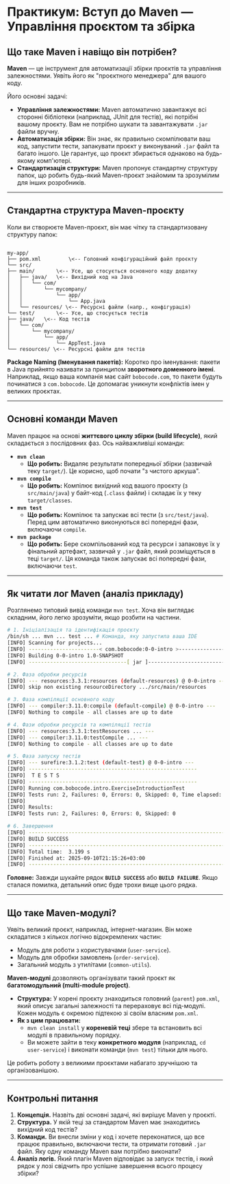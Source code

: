 # Практикум: Вступ до Maven — Управління проєктом та збірка

## Що таке Maven і навіщо він потрібен?

**Maven** — це інструмент для автоматизації збірки проєктів та управління залежностями. Уявіть його як "проєктного менеджера" для вашого коду.

Його основні задачі:
* **Управління залежностями:** Maven автоматично завантажує всі сторонні бібліотеки (наприклад, JUnit для тестів), які потрібні вашому проєкту. Вам не потрібно шукати та завантажувати `.jar` файли вручну.
* **Автоматизація збірки:** Він знає, як правильно скомпілювати ваш код, запустити тести, запакувати проєкт у виконуваний `.jar` файл та багато іншого. Це гарантує, що проєкт збирається однаково на будь-якому комп'ютері.
* **Стандартизація структури:** Maven пропонує стандартну структуру папок, що робить будь-який Maven-проєкт знайомим та зрозумілим для інших розробників.

---

## Стандартна структура Maven-проєкту

Коли ви створюєте Maven-проєкт, він має чітку та стандартизовану структуру папок:

```

my-app/
├── pom.xml         \<-- Головний конфігураційний файл проєкту
└── src/
├── main/       \<-- Усе, що стосується основного коду додатку
│   ├── java/   \<-- Вихідний код на Java
│   │   └── com/
│   │       └── mycompany/
│   │           └── app/
│   │               └── App.java
│   └── resources/ \<-- Ресурсні файли (напр., конфігурація)
└── test/       \<-- Усе, що стосується тестів
├── java/   \<-- Код тестів
│   └── com/
│       └── mycompany/
│           └── app/
│               └── AppTest.java
└── resources/ \<-- Ресурсні файли для тестів

````

**Package Naming (Іменування пакетів):**
Коротко про іменування: пакети в Java прийнято називати за принципом **зворотного доменного імені**. Наприклад, якщо ваша компанія має сайт `bobocode.com`, то пакети будуть починатися з `com.bobocode`. Це допомагає уникнути конфліктів імен у великих проєктах.

---

## Основні команди Maven

Maven працює на основі **життєвого циклу збірки (build lifecycle)**, який складається з послідовних фаз. Ось найважливіші команди:

* **`mvn clean`**
    * **Що робить:** Видаляє результати попередньої збірки (зазвичай теку `target/`). Це корисно, щоб почати "з чистого аркуша".
* **`mvn compile`**
    * **Що робить:** Компілює вихідний код вашого проєкту (з `src/main/java`) у байт-код (`.class` файли) і складає їх у теку `target/classes`.
* **`mvn test`**
    * **Що робить:** Компілює та запускає всі тести (з `src/test/java`). Перед цим автоматично виконуються всі попередні фази, включаючи `compile`.
* **`mvn package`**
    * **Що робить:** Бере скомпільований код та ресурси і запаковує їх у фінальний артефакт, зазвичай у `.jar` файл, який розміщується в теці `target/`. Ця команда також запускає всі попередні фази, включаючи `test`.

---

## Як читати лог Maven (аналіз прикладу)

Розглянемо типовий вивід команди `mvn test`. Хоча він виглядає складним, його легко зрозуміти, якщо розбити на частини.

```bash
# 1. Ініціалізація та ідентифікація проєкту
/bin/sh ... mvn ... test ... # Команда, яку запустила ваша IDE
[INFO] Scanning for projects...
[INFO] -----------------------< com.bobocode:0-0-intro >----------------------- # Maven знайшов проєкт
[INFO] Building 0-0-intro 1.0-SNAPSHOT                                      # Починається збірка
[INFO] --------------------------------[ jar ]--------------------------------- # Тип артефакту, що збирається

# 2. Фаза обробки ресурсів
[INFO] --- resources:3.3.1:resources (default-resources) @ 0-0-intro ---      # Плагін для копіювання ресурсів
[INFO] skip non existing resourceDirectory .../src/main/resources             # Пропускає, бо тека пуста

# 3. Фаза компіляції основного коду
[INFO] --- compiler:3.11.0:compile (default-compile) @ 0-0-intro ---          # Плагін-компілятор
[INFO] Nothing to compile - all classes are up to date                        # Повідомляє, що код не змінювався

# 4. Фази обробки ресурсів та компіляції тестів
[INFO] --- resources:3.3.1:testResources ... ---                              # Копіювання ресурсів для тестів
[INFO] --- compiler:3.11.0:testCompile ... ---                                # Компіляція коду тестів
[INFO] Nothing to compile - all classes are up to date

# 5. Фаза запуску тестів
[INFO] --- surefire:3.1.2:test (default-test) @ 0-0-intro ---                 # Плагін Surefire для запуску тестів
[INFO] -------------------------------------------------------
[INFO]  T E S T S
[INFO] -------------------------------------------------------
[INFO] Running com.bobocode.intro.ExerciseIntroductionTest                    # Запускає конкретний клас з тестами
[INFO] Tests run: 2, Failures: 0, Errors: 0, Skipped: 0, Time elapsed: 0.164 s # Результат виконання тестів
[INFO]
[INFO] Results:
[INFO] Tests run: 2, Failures: 0, Errors: 0, Skipped: 0

# 6. Завершення
[INFO] ------------------------------------------------------------------------
[INFO] BUILD SUCCESS                                                          # Найважливіший рядок: збірка успішна!
[INFO] ------------------------------------------------------------------------
[INFO] Total time:  3.199 s                                                   # Загальний час виконання
[INFO] Finished at: 2025-09-10T21:15:26+03:00
[INFO] ------------------------------------------------------------------------
````

**Головне:** Завжди шукайте рядок **`BUILD SUCCESS`** або **`BUILD FAILURE`**. Якщо сталася помилка, детальний опис буде трохи вище цього рядка.

-----

## Що таке Maven-модулі?

Уявіть великий проєкт, наприклад, інтернет-магазин. Він може складатися з кількох логічно відокремлених частин:

  * Модуль для роботи з користувачами (`user-service`).
  * Модуль для обробки замовлень (`order-service`).
  * Загальний модуль з утилітами (`common-utils`).

**Maven-модулі** дозволяють організувати такий проєкт як **багатомодульний (multi-module project)**.

  * **Структура:** У корені проєкту знаходиться головний (`parent`) `pom.xml`, який описує загальні залежності та перераховує всі під-модулі. Кожен модуль є окремою підтекою зі своїм власним `pom.xml`.
  * **Як з цим працювати:**
      * `mvn clean install` у **кореневій теці** збере та встановить всі модулі в правильному порядку.
      * Ви можете зайти в теку **конкретного модуля** (наприклад, `cd user-service`) і виконати команди (`mvn test`) тільки для нього.

Це робить роботу з великими проєктами набагато зручнішою та організованішою.

-----

## Контрольні питання

1.  **Концепція.** Назвіть дві основні задачі, які вирішує Maven у проєкті.
2.  **Структура.** У якій теці за стандартом Maven має знаходитись вихідний код тестів?
3.  **Команди.** Ви внесли зміни у код і хочете переконатися, що все працює правильно, включаючи тести, та отримати готовий `.jar` файл. Яку одну команду Maven вам потрібно виконати?
4.  **Аналіз логів.** Який плагін Maven відповідає за запуск тестів, і який рядок у лозі свідчить про успішне завершення всього процесу збірки?